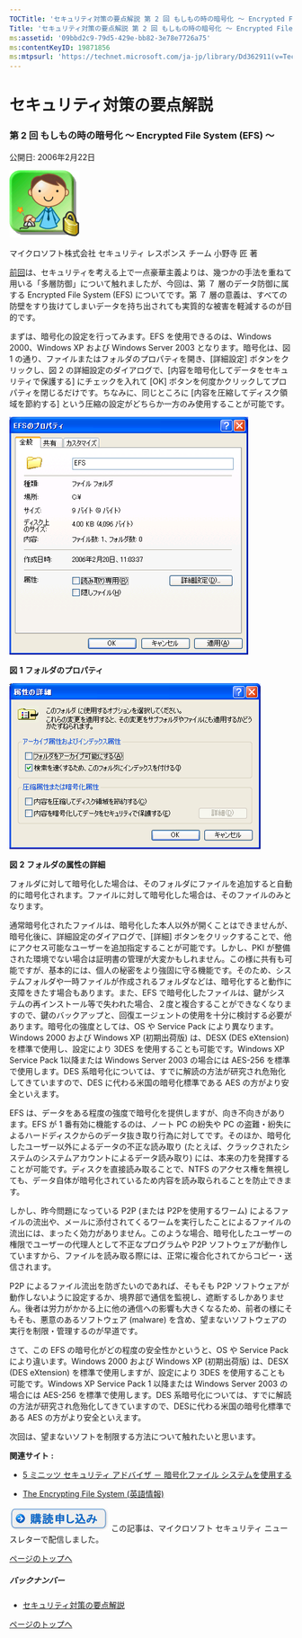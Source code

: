 ```yaml
---
TOCTitle: 'セキュリティ対策の要点解説 第 2 回 もしもの時の暗号化 ～ Encrypted File System (EFS) ～'
Title: 'セキュリティ対策の要点解説 第 2 回 もしもの時の暗号化 ～ Encrypted File System (EFS) ～'
ms:assetid: '09bbd2c9-79d5-429e-bb82-3e78e7726a75'
ms:contentKeyID: 19871856
ms:mtpsurl: 'https://technet.microsoft.com/ja-jp/library/Dd362911(v=TechNet.10)'
---
```


セキュリティ対策の要点解説
==========================

### 第 2 回 もしもの時の暗号化 ～ Encrypted File System (EFS) ～

公開日: 2006年2月22日

![](images/Dd362911.SecPoint(ja-jp,TechNet.10).gif)

マイクロソフト株式会社
セキュリティ レスポンス チーム
小野寺 匠 著

[前回](https://technet.microsoft.com/ja-jp/library/ce17755a-1971-4f61-852c-7baf2bae36f1(v=TechNet.10))は、セキュリティを考える上で一点豪華主義よりは、幾つかの手法を重ねて用いる「多層防御」について触れましたが、今回は、第 ７ 層のデータ防御に属する Encrypted File System (EFS) についてです。第 ７ 層の意義は、すべての防壁をすり抜けてしまいデータを持ち出されても実質的な被害を軽減するのが目的です。

まずは、暗号化の設定を行ってみます。EFS を使用できるのは、Windows 2000、Windows XP および Windows Server 2003 となります。暗号化は、図 1 の通り、ファイルまたはフォルダのプロパティを開き、\[詳細設定\] ボタンをクリックし、図 2 の詳細設定のダイアログで、\[内容を暗号化してデータをセキュリティで保護する\] にチェックを入れて \[OK\] ボタンを何度かクリックしてプロパティを閉じるだけです。ちなみに、同じところに \[内容を圧縮してディスク領域を節約する\] という圧縮の設定がどちらか一方のみ使用することが可能です。

![](images/Dd362911.secpoint0002_01(ja-jp,TechNet.10).gif)

**図** **1** **フォルダのプロパティ**

![](images/Dd362911.secpoint0002_02(ja-jp,TechNet.10).gif)

**図** **2** **フォルダの属性の詳細**

フォルダに対して暗号化した場合は、そのフォルダにファイルを追加すると自動的に暗号化されます。ファイルに対して暗号化した場合は、そのファイルのみとなります。

通常暗号化されたファイルは、暗号化した本人以外が開くことはできませんが、暗号化後に、詳細設定のダイアログで、\[詳細\] ボタンをクリックすることで、他にアクセス可能なユーザーを追加指定することが可能です。しかし、PKI が整備された環境でない場合は証明書の管理が大変かもしれません。この様に共有も可能ですが、基本的には、個人の秘密をより強固に守る機能です。そのため、システムフォルダや一時ファイルが作成されるフォルダなどは、暗号化すると動作に支障をきたす場合もあります。また、EFS で暗号化したファイルは、鍵がシステムの再インストール等で失われた場合、２度と複合することができなくなりますので、鍵のバックアップと、回復エージェントの使用を十分に検討する必要があります。暗号化の強度としては、OS や Service Pack により異なります。Windows 2000 および Windows XP (初期出荷版) は、DESX (DES eXtension) を標準で使用し、設定により 3DES を使用することも可能です。Windows XP Service Pack 1以降または Windows Server 2003 の場合には AES-256 を標準で使用します。DES 系暗号化については、すでに解読の方法が研究され危殆化してきていますので、DES に代わる米国の暗号化標準である AES の方がより安全といえます。

EFS は、データをある程度の強度で暗号化を提供しますが、向き不向きがあります。EFS が 1 番有効に機能するのは、ノート PC の紛失や PC の盗難・紛失によるハードディスクからのデータ抜き取り行為に対してです。そのほか、暗号化したユーザー以外によるデータの不正な読み取り (たとえば、クラックされたシステムのシステムアカウントによるデータ読み取り) には、本来の力を発揮することが可能です。ディスクを直接読み取ることで、NTFS のアクセス権を無視しても、データ自体が暗号化されているため内容を読み取られることを防止できます。

しかし、昨今問題になっている P2P (または P2Pを使用するワーム) によるファイルの流出や、メールに添付されてくるワームを実行したことによるファイルの流出には、まったく効力がありません。このような場合、暗号化したユーザーの権限でユーザーの代理人として不正なプログラムや P2P ソフトウェアが動作していますから、ファイルを読み取る際には、正常に複合化されてからコピー・送信されます。

P2P によるファイル流出を防ぎたいのであれば、そもそも P2P ソフトウェアが動作しないように設定するか、境界部で通信を監視し、遮断するしかありません。後者は労力がかかる上に他の通信への影響も大きくなるため、前者の様にそもそも、悪意のあるソフトウェア (malware) を含め、望まないソフトウェアの実行を制限・管理するのが早道です。

さて、この EFS の暗号化がどの程度の安全性かというと、OS や Service Pack により違います。Windows 2000 および Windows XP (初期出荷版) は、DESX (DES eXtension) を標準で使用しますが、設定により 3DES を使用することも可能です。Windows XP Service Pack 1 以降または Windows Server 2003 の場合には AES-256 を標準で使用します。DES 系暗号化については、すでに解読の方法が研究され危殆化してきていますので、DESに代わる米国の暗号化標準である AES の方がより安全といえます。

次回は、望まないソフトを制限する方法について触れたいと思います。

**関連サイト** **:**

-   [5 ミニッツ セキュリティ アドバイザ － 暗号化ファイル システムを使用する](https://www.microsoft.com/japan/technet/archive/community/columns/5min/5min-202.mspx)

-   [The Encrypting File System (英語情報)](https://technet.microsoft.com/ja-jp/library/8a1a6444-0740-4ac7-8dcd-0a27f3e28a89(v=TechNet.10))

[![](images/Dd362911.btn_reg_today(ja-jp,TechNet.10).jpg)](https://technet.microsoft.com/ja-jp/library/d2607610-3137-420b-9bbf-2552bec68922(v=TechNet.10))  
この記事は、マイクロソフト セキュリティ ニュースレターで配信しました。

[](#mainsection)[ページのトップへ](#mainsection)

##### バックナンバー

-   [セキュリティ対策の要点解説](https://technet.microsoft.com/ja-jp/library/f301b3b4-fdcc-43f8-846e-135538db4edf(v=TechNet.10))

[](#mainsection)[ページのトップへ](#mainsection)
